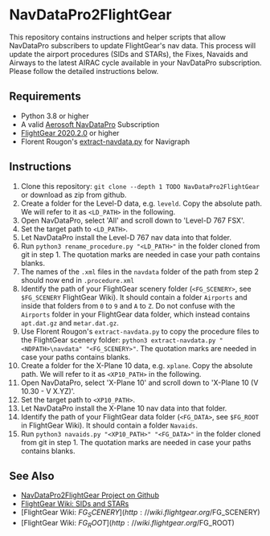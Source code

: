 # NavDataPro2FlightGear
This repository contains instructions and helper scripts that allow NavDataPro subscribers to update FlightGear's nav data. This process will update the airport procedures (SIDs and STARs), the Fixes, Navaids and Airways to the latest AIRAC cycle available in your NavDataPro subscription. Please follow the detailed instructions below. 

## Requirements
- Python 3.8 or higher
- A valid [Aerosoft NavDataPro](https://www.aerosoft.com/en/flight-simulation/flight-simulator-2004/tools-missions/1750/navdatapro-one-year-subscription-13-datasets) Subscription
- [FlightGear 2020.2.0](https://www.flightgear.org/download/daily-build-download/) or higher
- Florent Rougon's [extract-navdata.py](http://frougon.net/python_dumping_ground/short_scripts/extract-navdata.py) for Navigraph

## Instructions
1. Clone this repository: `git clone --depth 1 TODO NavDataPro2FlightGear` or download as zip from github.
2. Create a folder for the Level-D data, e.g. `leveld`. Copy the absolute path. We will refer to it as `<LD_PATH>` in the following.
3. Open NavDataPro, select 'All' and scroll down to 'Level-D 767 FSX'.
4. Set the target path to `<LD_PATH>`.
5. Let NavDataPro install the Level-D 767 nav data into that folder.
6. Run `python3 rename_procedure.py "<LD_PATH>"` in the folder cloned from git in step 1. The quotation marks are needed in case your path contains blanks.
7. The names of the `.xml` files in the `navdata` folder of the path from step 2 should now end in `.procedure.xml`
8. Identify the path of your FlightGear scenery folder (`<FG_SCENERY>`, see `$FG_SCENERY` FlightGear Wiki). It should contain a folder `Airports` and inside that folders from `0` to `9` and `A` to `Z`. Do not confuse with the `Airports` folder in your FlightGear data folder, which instead contains `apt.dat.gz` and `metar.dat.gz`.
9. Use Florent Rougon's `extract-navdata.py` to copy the procedure files to the FlightGear scenery folder: `python3 extract-navdata.py "<NDPATH>\navdata" "<FG_SCENERY>"`. The quotation marks are needed in case your paths contains blanks.
10. Create a folder for the X-Plane 10 data, e.g. `xplane`. Copy the absolute path. We will refer to it as `<XP10_PATH>` in the following.
11. Open NavDataPro, select 'X-Plane 10' and scroll down to 'X-Plane 10 (V 10.30 - V X.YZ)'.
12. Set the target path to `<XP10_PATH>`.
13. Let NavDataPro install the X-Plane 10 nav data into that folder.
14. Identify the path of your FlightGear data folder (`<FG_DATA>`, see `$FG_ROOT` in FlightGear Wiki). It should contain a folder `Navaids`.
15. Run `python3 navaids.py "<XP10_PATH>" "<FG_DATA>"` in the folder cloned from git in step 1. The quotation marks are needed in case your paths contains blanks.

## See Also
- [NavDataPro2FlightGear Project on Github](https://github.com/heseba/NavDataPro2FlightGear)
- [FlightGear Wiki: SIDs and STARs](http://wiki.flightgear.org/Route_manager#SIDs_and_STARs)
- [FlightGear Wiki: $FG_SCENERY](http://wiki.flightgear.org/$FG_SCENERY)
- [FlightGear Wiki: $FG_ROOT](http://wiki.flightgear.org/$FG_ROOT)


